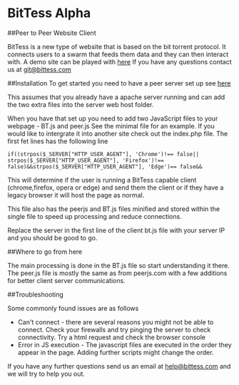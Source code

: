 # BitTess Alpha
##Peer to Peer Website Client

BitTess is a new type of website that is based on the bit torrent protocol.
It connects users to a swarm that feeds them data and they can then interact with.
A demo site can be played with [here](http://www.bittess.com/demo/)
If you have any questions contact us at git@bittess.com

##Installation
To get started you need to have a peer server set up see [here](https://github.com/BitTess/Server)

This assumes that you already have a apache server running and can add the two extra files into the server web host folder.

When you have that set up you need to add two JavaScript files to your webpage - BT.js and peer.js
See the minimal file for an example.
If you would like to intergrate it into another site check out the index.php file.
The first fet lines has the following line
```
if((strpos($_SERVER["HTTP_USER_AGENT"], 'Chrome')!== false|| strpos($_SERVER["HTTP_USER_AGENT"], 'Firefox')!== false)&&strpos($_SERVER["HTTP_USER_AGENT"], 'Edge')== false&&
```
This will determine if the user is running a BitTess capable client (chrome,firefox, opera or edge) and send them the client or if they have a legacy browser it will host the page as normal.

This file also has the peerjs and BT.js files minified and stored within the single file to speed up processing and reduce connections. 

Replace the server in the first line of the client bt.js file with your server IP and you should be good to go.

##Where to go from here

The main processing is done in the BT.js file so start understanding it there. 
The peer.js file is mostly the same as from peerjs.com with a few additions for better client server communications.


##Troubleshooting

Some commonly found issues are as follows

* Can't connect - there are several reasons you might not be able to connect. Check your firewalls and try pinging the server to check connectivity. Try a html request and check the browser console
* Error in JS execution - The javascript files are executed in the order they appear in the page. Adding further scripts might change the order. 

If you have any further questions send us an email at help@bittess.com and we will try to help you out.
